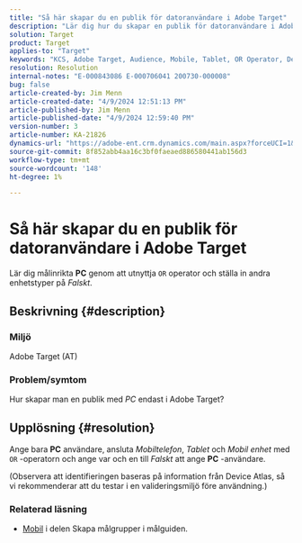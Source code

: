 ```yaml
---
title: "Så här skapar du en publik för datoranvändare i Adobe Target"
description: "Lär dig hur du skapar en publik för datoranvändare i Adobe Target."
solution: Target
product: Target
applies-to: "Target"
keywords: "KCS, Adobe Target, Audience, Mobile, Tablet, OR Operator, Device Atlas, Environment, How-To, AT"
resolution: Resolution
internal-notes: "E-000843086 E-000706041 200730-000008"
bug: false
article-created-by: Jim Menn
article-created-date: "4/9/2024 12:51:13 PM"
article-published-by: Jim Menn
article-published-date: "4/9/2024 12:59:40 PM"
version-number: 3
article-number: KA-21826
dynamics-url: "https://adobe-ent.crm.dynamics.com/main.aspx?forceUCI=1&pagetype=entityrecord&etn=knowledgearticle&id=e2e86ad5-6ff6-ee11-a1fe-6045bd006268"
source-git-commit: 8f852abb4aa16c3bf0faeaed886580441ab156d3
workflow-type: tm+mt
source-wordcount: '148'
ht-degree: 1%

---
```


# Så här skapar du en publik för datoranvändare i Adobe Target


Lär dig målinrikta <b>PC</b> genom att utnyttja `OR` operator och ställa in andra enhetstyper på *Falskt*.

## Beskrivning {#description}


### Miljö

Adobe Target (AT)

### Problem/symtom

Hur skapar man en publik med *PC* endast i Adobe Target?


## Upplösning {#resolution}


Ange bara <b>PC</b> användare, ansluta *Mobiltelefon*, *Tablet* och *Mobil enhet* med `OR` -operatorn och ange var och en till *Falskt* att ange <b>PC</b> -användare.

(Observera att identifieringen baseras på information från Device Atlas, så vi rekommenderar att du testar i en valideringsmiljö före användning.)



### <b>Relaterad läsning</b>

- [Mobil](https://experienceleague.adobe.com/en/docs/target/using/audiences/create-audiences/categories-audiences/mobile#) i delen Skapa målgrupper i målguiden.





